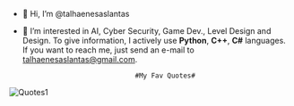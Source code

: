 - 👋 Hi, I’m @talhaenesaslantas
- 👀 I’m interested in AI, Cyber Security, Game Dev., Level Design and Design.
To give information, I actively use **Python**, **C++**, **C#** languages.
If you want to reach me, just send an e-mail to talhaenesaslantas@gmail.com.

                                  #My Fav Quotes#
              
![Quotes1](https://preview.redd.it/gk4cplcv63v61.png?auto=webp&s=592f759637bed9666474b7327829de80842f8227)
